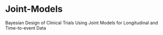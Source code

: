 # Joint-Models
Bayesian Design of Clinical Trials Using Joint Models for Longitudinal and Time-to-event Data
